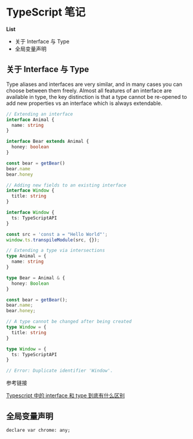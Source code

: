 # TypeScript 笔记



**List**

* 关于 Interface 与 Type
* 全局变量声明


## 关于 Interface 与 Type

Type aliases and interfaces are very similar, and in many cases you can choose between them freely. Almost all features of an interface are available in type, the key distinction is that a type cannot be re-opened to add new properties vs an interface which is always extendable.

```ts
// Extending an interface
interface Animal {
  name: string
}

interface Bear extends Animal {
  honey: boolean
}

const bear = getBear()
bear.name
bear.honey

// Adding new fields to an existing interface
interface Window {
  title: string
}

interface Window {
  ts: TypeScriptAPI
}

const src = 'const a = "Hello World"';
window.ts.transpileModule(src, {});
```

```ts
// Extending a type via intersections
type Animal = {
  name: string
}

type Bear = Animal & {
  honey: Boolean
}

const bear = getBear();
bear.name;
bear.honey;

// A type cannot be changed after being created
type Window = {
  title: string
}

type Window = {
  ts: TypeScriptAPI
}

// Error: Duplicate identifier 'Window'.
```

参考链接

[Typescript 中的 interface 和 type 到底有什么区别](https://juejin.im/post/5c2723635188252d1d34dc7d)



## 全局变量声明

```
declare var chrome: any;
```